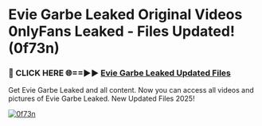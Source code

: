 # Evie Garbe Leaked Original Videos 0nlyFans Leaked - Files Updated! (0f73n)

<h3>🔴 CLICK HERE 🌐==►► <a href="https://tinyurl.com/x26r9saj" rel="nofollow">Evie Garbe Leaked Updated Files</a></h3>

Get Evie Garbe Leaked and all content. Now you can access all videos and pictures of Evie Garbe Leaked. New Updated Files 2025!

[![0f73n](https://i.imgur.com/LkgZPqh.gif)](https://tinyurl.com/x26r9saj)
